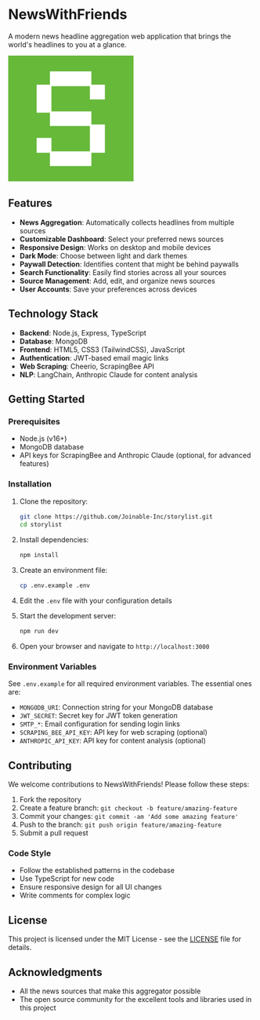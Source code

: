 # NewsWithFriends

A modern news headline aggregation web application that brings the world's headlines to you at a glance.

![NewsWithFriends](public/assets/images/icon_256x256.png)

## Features

- **News Aggregation**: Automatically collects headlines from multiple sources
- **Customizable Dashboard**: Select your preferred news sources
- **Responsive Design**: Works on desktop and mobile devices
- **Dark Mode**: Choose between light and dark themes
- **Paywall Detection**: Identifies content that might be behind paywalls
- **Search Functionality**: Easily find stories across all your sources
- **Source Management**: Add, edit, and organize news sources
- **User Accounts**: Save your preferences across devices

## Technology Stack

- **Backend**: Node.js, Express, TypeScript
- **Database**: MongoDB
- **Frontend**: HTML5, CSS3 (TailwindCSS), JavaScript
- **Authentication**: JWT-based email magic links
- **Web Scraping**: Cheerio, ScrapingBee API
- **NLP**: LangChain, Anthropic Claude for content analysis

## Getting Started

### Prerequisites

- Node.js (v16+)
- MongoDB database
- API keys for ScrapingBee and Anthropic Claude (optional, for advanced features)

### Installation

1. Clone the repository:

   ```bash
   git clone https://github.com/Joinable-Inc/storylist.git
   cd storylist
   ```

2. Install dependencies:

   ```bash
   npm install
   ```

3. Create an environment file:
   ```bash
   cp .env.example .env
   ```
4. Edit the `.env` file with your configuration details

5. Start the development server:

   ```bash
   npm run dev
   ```

6. Open your browser and navigate to `http://localhost:3000`

### Environment Variables

See `.env.example` for all required environment variables. The essential ones are:

- `MONGODB_URI`: Connection string for your MongoDB database
- `JWT_SECRET`: Secret key for JWT token generation
- `SMTP_*`: Email configuration for sending login links
- `SCRAPING_BEE_API_KEY`: API key for web scraping (optional)
- `ANTHROPIC_API_KEY`: API key for content analysis (optional)

## Contributing

We welcome contributions to NewsWithFriends! Please follow these steps:

1. Fork the repository
2. Create a feature branch: `git checkout -b feature/amazing-feature`
3. Commit your changes: `git commit -am 'Add some amazing feature'`
4. Push to the branch: `git push origin feature/amazing-feature`
5. Submit a pull request

### Code Style

- Follow the established patterns in the codebase
- Use TypeScript for new code
- Ensure responsive design for all UI changes
- Write comments for complex logic

## License

This project is licensed under the MIT License - see the [LICENSE](LICENSE) file for details.

## Acknowledgments

- All the news sources that make this aggregator possible
- The open source community for the excellent tools and libraries used in this project
